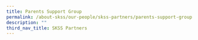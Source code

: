 ```yaml
---
title: Parents Support Group
permalink: /about-skss/our-people/skss-partners/parents-support-group
description: ""
third_nav_title: SKSS Partners
---
```

